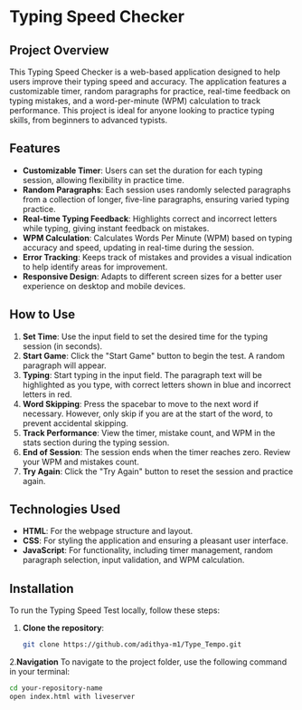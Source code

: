 # Typing Speed Checker

## Project Overview

This Typing Speed Checker is a web-based application designed to help users improve their typing speed and accuracy. The application features a customizable timer, random paragraphs for practice, real-time feedback on typing mistakes, and a word-per-minute (WPM) calculation to track performance. This project is ideal for anyone looking to practice typing skills, from beginners to advanced typists.

## Features

- **Customizable Timer**: Users can set the duration for each typing session, allowing flexibility in practice time.
- **Random Paragraphs**: Each session uses randomly selected paragraphs from a collection of longer, five-line paragraphs, ensuring varied typing practice.
- **Real-time Typing Feedback**: Highlights correct and incorrect letters while typing, giving instant feedback on mistakes.
- **WPM Calculation**: Calculates Words Per Minute (WPM) based on typing accuracy and speed, updating in real-time during the session.
- **Error Tracking**: Keeps track of mistakes and provides a visual indication to help identify areas for improvement.
- **Responsive Design**: Adapts to different screen sizes for a better user experience on desktop and mobile devices.

## How to Use

1. **Set Time**: Use the input field to set the desired time for the typing session (in seconds).
2. **Start Game**: Click the "Start Game" button to begin the test. A random paragraph will appear.
3. **Typing**: Start typing in the input field. The paragraph text will be highlighted as you type, with correct letters shown in blue and incorrect letters in red.
4. **Word Skipping**: Press the spacebar to move to the next word if necessary. However, only skip if you are at the start of the word, to prevent accidental skipping.
5. **Track Performance**: View the timer, mistake count, and WPM in the stats section during the typing session.
6. **End of Session**: The session ends when the timer reaches zero. Review your WPM and mistakes count.
7. **Try Again**: Click the "Try Again" button to reset the session and practice again.

## Technologies Used

- **HTML**: For the webpage structure and layout.
- **CSS**: For styling the application and ensuring a pleasant user interface.
- **JavaScript**: For functionality, including timer management, random paragraph selection, input validation, and WPM calculation.

## Installation

To run the Typing Speed Test locally, follow these steps:

1. **Clone the repository**:
   
   ```bash
   git clone https://github.com/adithya-m1/Type_Tempo.git
   
2.**Navigation**
To navigate to the project folder, use the following command in your terminal:

```bash
cd your-repository-name
open index.html with liveserver
